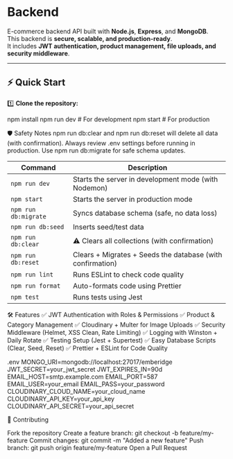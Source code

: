 # Backend

E-commerce backend API built with **Node.js**, **Express**, and **MongoDB**.  
This backend is **secure, scalable, and production-ready**.  
It includes **JWT authentication, product management, file uploads, and security middleware**.

---

## ⚡ Quick Start

1️⃣ **Clone the repository:**


npm install
npm run dev    # For development
npm start      # For production

🛡️ Safety Notes
npm run db:clear and npm run db:reset will delete all data (with confirmation).
Always review .env settings before running in production.
Use npm run db:migrate for safe schema updates.


| Command              | Description                                                |
| -------------------- | ---------------------------------------------------------- |
| `npm run dev`        | Starts the server in development mode (with Nodemon)       |
| `npm start`          | Starts the server in production mode                       |
| `npm run db:migrate` | Syncs database schema (safe, no data loss)                 |
| `npm run db:seed`    | Inserts seed/test data                                     |
| `npm run db:clear`   | ⚠️ Clears all collections (with confirmation)              |
| `npm run db:reset`   | Clears + Migrates + Seeds the database (with confirmation) |
| `npm run lint`       | Runs ESLint to check code quality                          |
| `npm run format`     | Auto-formats code using Prettier                           |
| `npm test`           | Runs tests using Jest                                      |




🛠️ Features
✅ JWT Authentication with Roles & Permissions
✅ Product & Category Management
✅ Cloudinary + Multer for Image Uploads
✅ Security Middleware (Helmet, XSS Clean, Rate Limiting)
✅ Logging with Winston + Daily Rotate
✅ Testing Setup (Jest + Supertest)
✅ Easy Database Scripts (Clear, Seed, Reset)
✅ Prettier + ESLint for Code Quality




.env
MONGO_URI=mongodb://localhost:27017/emberidge
JWT_SECRET=your_jwt_secret
JWT_EXPIRES_IN=90d
EMAIL_HOST=smtp.example.com
EMAIL_PORT=587
EMAIL_USER=your_email
EMAIL_PASS=your_password
CLOUDINARY_CLOUD_NAME=your_cloud_name
CLOUDINARY_API_KEY=your_api_key
CLOUDINARY_API_SECRET=your_api_secret


🤝 Contributing

Fork the repository
Create a feature branch: git checkout -b feature/my-feature
Commit changes: git commit -m "Added a new feature"
Push branch: git push origin feature/my-feature
Open a Pull Request